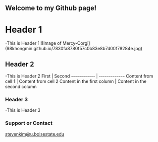 ## Welcome to my Github page!


# Header 1
 -This is Header 1
![Image of Mercy-Corgi]
(98khongmin.github.io/7830fa8780f57c0b83e8b7d00f78284e.jpg)
## Header 2
 -This is Header 2
First | Second
------------ | -------------
Content from cell 1 | Content from cell 2
Content in the first column | Content in the second column
### Header 3
 -This is Header 3


### Support or Contact

stevenkim@u.boisestate.edu
